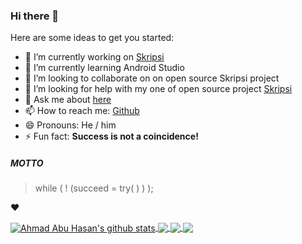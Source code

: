### Hi there 👋

<!--
**eby8zevin/eby8zevin** is a ✨ _special_ ✨ repository because its `README.md` (this file) appears on your GitHub profile.
-->
Here are some ideas to get you started:

- 🔭 I’m currently working on [Skripsi](https://github.com/eby8zevin/skripsi)
- 🌱 I’m currently learning Android Studio
- 👯 I’m looking to collaborate on on open source Skripsi project
- 🤔 I’m looking for help with my one of open source project [Skripsi](https://github.com/eby8zevin/skripsi)
- 💬 Ask me about [here](https://github.com/eby8zevin/eby8zevin/issues)
- 📫 How to reach me: [Github](https://github.com/eby8zevin)
- 😄 Pronouns: He / him
- ⚡ Fun fact: **Success is not a coincidence!**

##### MOTTO
> while ( ! (succeed = try( ) ) );

:heart:

<a href="https://github.com/eby8zevin/github-readme-stats">
  <img align="center" src="https://github-readme-stats.vercel.app/api?username=eby8zevin&show_icons=true&theme=dark" alt="Ahmad Abu Hasan's github stats" />
</a>
<a href="https://github.com/eby8zevin/github-readme-stats">
  <!-- Change the `github-readme-stats.eby8zevin.vercel.app` to `github-readme-stats.vercel.app`  -->
  <img align="center" src="https://github-readme-stats.vercel.app/api/top-langs/?username=eby8zevin&layout=compact&theme=dark" />
</a>

<a href="https://github.com/eby8zevin/skripsi">
  <!-- Change the `github-readme-stats.eby8zevin.vercel.app` to `github-readme-stats.vercel.app`  -->
  <img align="center" src="https://github-readme-stats.vercel.app/api/pin/?username=eby8zevin&repo=Skripsi&theme=dark" />
</a>    
<a href="https://eby8zevin.github.io">
  <!-- Change the `github-readme-stats.eby8zevin.vercel.app` to `github-readme-stats.vercel.app`  -->
  <img align="center" src="https://github-readme-stats.vercel.app/api/pin/?username=eby8zevin&repo=eby8zevin.github.io&theme=dark" />
</a>
